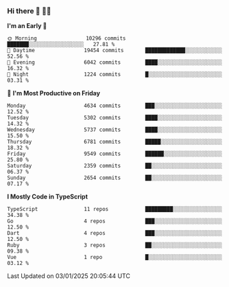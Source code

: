 ### Hi there 👋 🧑‍💻



<!--START_SECTION:waka-->
**I'm an Early 🐤** 

```text
🌞 Morning                10296 commits       ███████░░░░░░░░░░░░░░░░░░   27.81 % 
🌆 Daytime                19454 commits       █████████████░░░░░░░░░░░░   52.56 % 
🌃 Evening                6042 commits        ████░░░░░░░░░░░░░░░░░░░░░   16.32 % 
🌙 Night                  1224 commits        █░░░░░░░░░░░░░░░░░░░░░░░░   03.31 % 
```
📅 **I'm Most Productive on Friday** 

```text
Monday                   4634 commits        ███░░░░░░░░░░░░░░░░░░░░░░   12.52 % 
Tuesday                  5302 commits        ████░░░░░░░░░░░░░░░░░░░░░   14.32 % 
Wednesday                5737 commits        ████░░░░░░░░░░░░░░░░░░░░░   15.50 % 
Thursday                 6781 commits        █████░░░░░░░░░░░░░░░░░░░░   18.32 % 
Friday                   9549 commits        ██████░░░░░░░░░░░░░░░░░░░   25.80 % 
Saturday                 2359 commits        ██░░░░░░░░░░░░░░░░░░░░░░░   06.37 % 
Sunday                   2654 commits        ██░░░░░░░░░░░░░░░░░░░░░░░   07.17 % 
```


**I Mostly Code in TypeScript** 

```text
TypeScript               11 repos            █████████░░░░░░░░░░░░░░░░   34.38 % 
Go                       4 repos             ███░░░░░░░░░░░░░░░░░░░░░░   12.50 % 
Dart                     4 repos             ███░░░░░░░░░░░░░░░░░░░░░░   12.50 % 
Ruby                     3 repos             ██░░░░░░░░░░░░░░░░░░░░░░░   09.38 % 
Vue                      1 repo              █░░░░░░░░░░░░░░░░░░░░░░░░   03.12 % 
```




 Last Updated on 03/01/2025 20:05:44 UTC
<!--END_SECTION:waka-->


